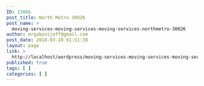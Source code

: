 ```yaml
---
ID: 13066
post_title: North Metro 30026
post_name: >
  moving-services-moving-services-moving-services-northmetro-30026
author: mrgabonijeff@gmail.com
post_date: 2018-03-28 01:51:38
layout: page
link: >
  http://localhost/wordpress/moving-services-moving-services-moving-services-northmetro-30026/
published: true
tags: [ ]
categories: [ ]
---
```

